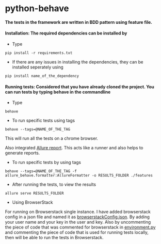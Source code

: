 # python-behave


#### The tests in the framework are written in BDD pattern using feature file.

#### Installation: The required dependencies can be installed by 
* Type
```
pip install -r requirements.txt
```

* If there are any issues in installing the dependencies, they can be installed seperately using 
```
pip install name_of_the_dependency
```

#### Running tests: Considered that you have already cloned the project. You can run tests by typing behave in the commandline

* Type
```
behave
```
* To run specific tests using tags
```
behave --tags=@NAME_OF_THE_TAG
```

This will run all the tests on a chrome browser.

Also integrated [Allure report](https://docs.qameta.io/allure/). This acts like a runner and also helps to generate reports.

* To run specific tests by using tags
```
behave --tags=@NAME_OF_THE_TAG -f allure_behave.formatter:AllureFormatter -o RESULTS_FOLDER ./features

```

* After running the tests, to view the results

```
allure serve RESULTS_FOLDER
```


* Using BrowserStack

For running on Browserstack single instance. I have added browserstack config in a json file and named it as [browserstackConfig.json](https://github.com/psuryateja123/python-behave/blob/master/browserstackConfig.json). By adding your user name and your key in the user and key. Also by uncommenting the piece of code that was commented for browserstack in [environment.py](https://github.com/psuryateja123/python-behave/blob/master/features/environment.py) and commenting the piece of code that is used for running tests locally, then will be able to run the tests in Browserstack.
